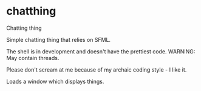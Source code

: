 # chatthing
Chatting thing

Simple chatting thing that relies on SFML.

The shell is in development and doesn't have the prettiest code.
WARNING: May contain threads.

Please don't scream at me because of my archaic coding style - I like it.

Loads a window which displays things.

